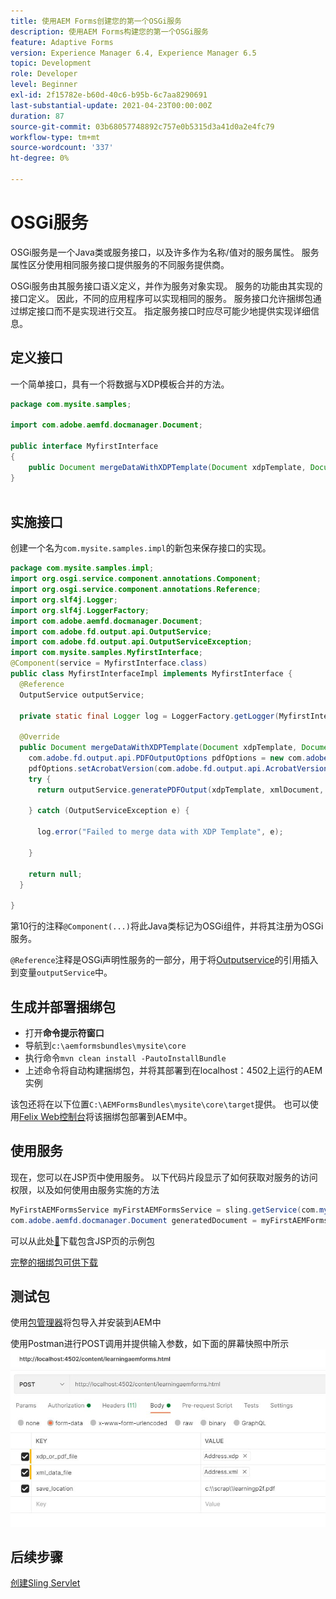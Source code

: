 ```yaml
---
title: 使用AEM Forms创建您的第一个OSGi服务
description: 使用AEM Forms构建您的第一个OSGi服务
feature: Adaptive Forms
version: Experience Manager 6.4, Experience Manager 6.5
topic: Development
role: Developer
level: Beginner
exl-id: 2f15782e-b60d-40c6-b95b-6c7aa8290691
last-substantial-update: 2021-04-23T00:00:00Z
duration: 87
source-git-commit: 03b68057748892c757e0b5315d3a41d0a2e4fc79
workflow-type: tm+mt
source-wordcount: '337'
ht-degree: 0%

---
```


# OSGi服务

OSGi服务是一个Java类或服务接口，以及许多作为名称/值对的服务属性。 服务属性区分使用相同服务接口提供服务的不同服务提供商。

OSGi服务由其服务接口语义定义，并作为服务对象实现。 服务的功能由其实现的接口定义。 因此，不同的应用程序可以实现相同的服务。 服务接口允许捆绑包通过绑定接口而不是实现进行交互。 指定服务接口时应尽可能少地提供实现详细信息。

## 定义接口

一个简单接口，具有一个将数据与<span class="x x-first x-last">XDP</span>模板合并的方法。

```java
package com.mysite.samples;

import com.adobe.aemfd.docmanager.Document;

public interface MyfirstInterface
{
    public Document mergeDataWithXDPTemplate(Document xdpTemplate, Document xmlDocument);
}
 
```

## 实施接口

创建一个名为`com.mysite.samples.impl`的新包来保存接口的实现。

```java
package com.mysite.samples.impl;
import org.osgi.service.component.annotations.Component;
import org.osgi.service.component.annotations.Reference;
import org.slf4j.Logger;
import org.slf4j.LoggerFactory;
import com.adobe.aemfd.docmanager.Document;
import com.adobe.fd.output.api.OutputService;
import com.adobe.fd.output.api.OutputServiceException;
import com.mysite.samples.MyfirstInterface;
@Component(service = MyfirstInterface.class)
public class MyfirstInterfaceImpl implements MyfirstInterface {
  @Reference
  OutputService outputService;

  private static final Logger log = LoggerFactory.getLogger(MyfirstInterfaceImpl.class);

  @Override
  public Document mergeDataWithXDPTemplate(Document xdpTemplate, Document xmlDocument) {
    com.adobe.fd.output.api.PDFOutputOptions pdfOptions = new com.adobe.fd.output.api.PDFOutputOptions();
    pdfOptions.setAcrobatVersion(com.adobe.fd.output.api.AcrobatVersion.Acrobat_11);
    try {
      return outputService.generatePDFOutput(xdpTemplate, xmlDocument, pdfOptions);

    } catch (OutputServiceException e) {

      log.error("Failed to merge data with XDP Template", e);

    }

    return null;
  }

}
```

第10行的注释`@Component(...)`将此Java类标记为OSGi组件，并将其注册为OSGi服务。

`@Reference`注释是OSGi声明性服务的一部分，用于将[Outputservice](https://helpx.adobe.com/cn/experience-manager/6-5/forms/javadocs/index.html?com/adobe/fd/output/api/OutputService.html)的引用插入到变量`outputService`中。


## 生成并部署捆绑包

* 打开&#x200B;**命令提示符窗口**
* 导航到`c:\aemformsbundles\mysite\core`
* 执行命令`mvn clean install -PautoInstallBundle`
* 上述命令将自动构建捆绑包，并将其部署到在localhost：4502上运行的AEM实例

该包还将在以下位置`C:\AEMFormsBundles\mysite\core\target`提供。 也可以使用[Felix Web控制台](http://localhost:4502/system/console/bundles)将该捆绑包部署到AEM中。

## 使用服务

现在，您可以在JSP页中使用服务。 以下代码片段显示了如何获取对服务的访问权限，以及如何使用由服务实施的方法

```java
MyFirstAEMFormsService myFirstAEMFormsService = sling.getService(com.mysite.samples.MyFirstAEMFormsService.class);
com.adobe.aemfd.docmanager.Document generatedDocument = myFirstAEMFormsService.mergeDataWithXDPTemplate(xdp_or_pdf_template,xmlDocument);
```

可以从此处[&#128279;](assets/learning_aem_forms.zip)下载包含JSP页的示例包

[完整的捆绑包可供下载](assets/mysite.core-1.0.0-SNAPSHOT.jar)

## 测试包

使用[包管理器](http://localhost:4502/crx/packmgr/index.jsp)将包导入并安装到AEM中

使用Postman进行POST调用并提供输入参数，如下面的屏幕快照中所示
![邮递员](assets/test-service-postman.JPG)

## 后续步骤

[创建Sling Servlet](./create-servlet.md)

